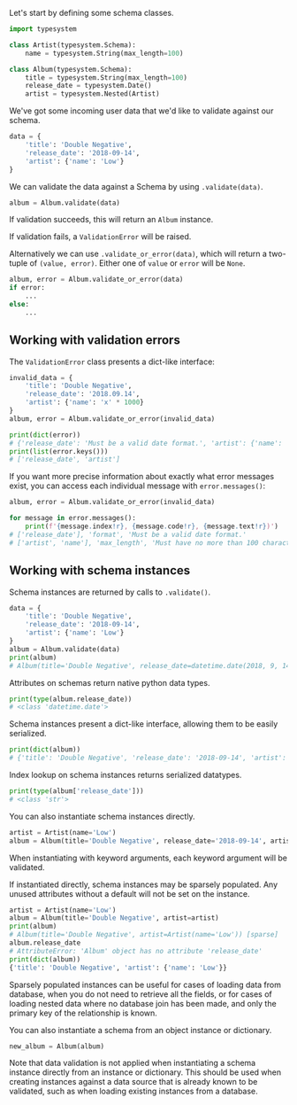 Let's start by defining some schema classes.

```python
import typesystem

class Artist(typesystem.Schema):
    name = typesystem.String(max_length=100)

class Album(typesystem.Schema):
    title = typesystem.String(max_length=100)
    release_date = typesystem.Date()
    artist = typesystem.Nested(Artist)
```

We've got some incoming user data that we'd like to validate against our schema.

```python
data = {
    'title': 'Double Negative',
    'release_date': '2018-09-14',
    'artist': {'name': 'Low'}
}
```

We can validate the data against a Schema by using `.validate(data)`.

```python
album = Album.validate(data)
```

If validation succeeds, this will return an `Album` instance.

If validation fails, a `ValidationError` will be raised.

Alternatively we can use `.validate_or_error(data)`, which will return a
two-tuple of `(value, error)`. Either one of `value` or `error` will be `None`.

```python
album, error = Album.validate_or_error(data)
if error:
    ...
else:
    ...
```

## Working with validation errors

The `ValidationError` class presents a dict-like interface:

```python
invalid_data = {
    'title': 'Double Negative',
    'release_date': '2018.09.14',
    'artist': {'name': 'x' * 1000}
}
album, error = Album.validate_or_error(invalid_data)

print(dict(error))
# {'release_date': 'Must be a valid date format.', 'artist': {'name': 'Must have no more than 100 characters.'}}
print(list(error.keys()))
# ['release_date', 'artist']
```

If you want more precise information about exactly what error messages exist,
you can access each individual message with `error.messages()`:

```python
album, error = Album.validate_or_error(invalid_data)

for message in error.messages():
    print(f'{message.index!r}, {message.code!r}, {message.text!r})')
# ['release_date'], 'format', 'Must be a valid date format.'
# ['artist', 'name'], 'max_length', 'Must have no more than 100 characters.'
```

## Working with schema instances

Schema instances are returned by calls to `.validate()`.

```python
data = {
    'title': 'Double Negative',
    'release_date': '2018-09-14',
    'artist': {'name': 'Low'}
}
album = Album.validate(data)
print(album)
# Album(title='Double Negative', release_date=datetime.date(2018, 9, 14), artist=Artist(name='Low'))
```

Attributes on schemas return native python data types.

```python
print(type(album.release_date))
# <class 'datetime.date'>
```

Schema instances present a dict-like interface, allowing them to be easily serialized.

```python
print(dict(album))
# {'title': 'Double Negative', 'release_date': '2018-09-14', 'artist': {'name': 'Low'}}
```

Index lookup on schema instances returns serialized datatypes.

```python
print(type(album['release_date']))
# <class 'str'>
```

You can also instantiate schema instances directly.

```python
artist = Artist(name='Low')
album = Album(title='Double Negative', release_date='2018-09-14', artist=artist)
```

When instantiating with keyword arguments, each keyword argument will be validated.

If instantiated directly, schema instances may be sparsely populated. Any unused
attributes without a default will not be set on the instance.

```python
artist = Artist(name='Low')
album = Album(title='Double Negative', artist=artist)
print(album)
# Album(title='Double Negative', artist=Artist(name='Low')) [sparse]
album.release_date
# AttributeError: 'Album' object has no attribute 'release_date'
print(dict(album))
{'title': 'Double Negative', 'artist': {'name': 'Low'}}
```

Sparsely populated instances can be useful for cases of loading data from database,
when you do not need to retrieve all the fields, or for cases of loading nested
data where no database join has been made, and only the primary key of the relationship
is known.

You can also instantiate a schema from an object instance or dictionary.

```python
new_album = Album(album)
```

Note that data validation is not applied when instantiating a schema instance
directly from an instance or dictionary. This should be used when creating
instances against a data source that is already known to be validated, such as
when loading existing instances from a database.
